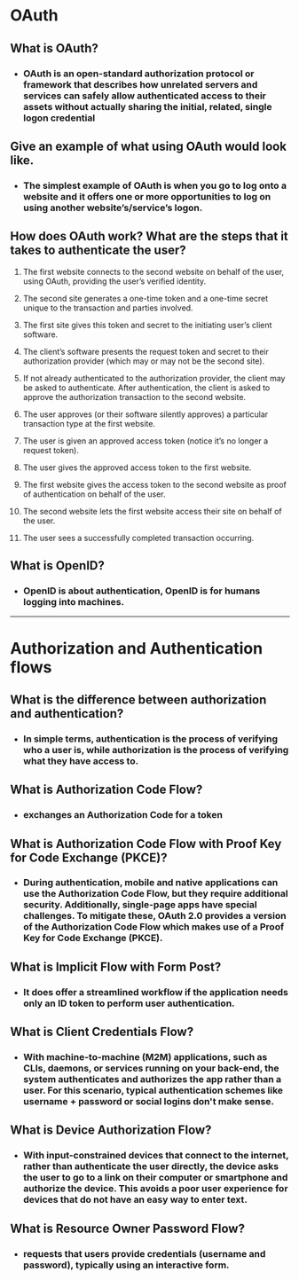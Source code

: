 # OAuth

## What is OAuth?
 - ### OAuth is an open-standard authorization protocol or framework that describes how unrelated servers and services can safely allow authenticated access to their assets without actually sharing the initial, related, single logon credential


## Give an example of what using OAuth would look like.
 - ### The simplest example of OAuth is when you go to log onto a website and it offers one or more opportunities to log on using another website’s/service’s logon.

## How does OAuth work? What are the steps that it takes to authenticate the user?

1. The first website connects to the second website on behalf of the user, using OAuth, providing the user’s verified identity.

2. The second site generates a one-time token and a one-time secret unique to the transaction and parties involved.

3. The first site gives this token and secret to the initiating user’s client software.

4. The client’s software presents the request token and secret to their authorization provider (which may or may not be the second site).

5. If not already authenticated to the authorization provider, the client may be asked to authenticate. After authentication, the client is asked to approve the authorization transaction to the second website.

6. The user approves (or their software silently approves) a particular transaction type at the first website.

7. The user is given an approved access token (notice it’s no longer a request token).

8. The user gives the approved access token to the first website.

9. The first website gives the access token to the second website as proof of authentication on behalf of the user.

10. The second website lets the first website access their site on behalf of the user.

11. The user sees a successfully completed transaction occurring.

## What is OpenID?
 - ### OpenID is about authentication, OpenID is for humans logging into machines.

---

# Authorization and Authentication flows

## What is the difference between authorization and authentication?
 - ### In simple terms, authentication is the process of verifying who a user is, while authorization is the process of verifying what they have access to.

## What is Authorization Code Flow?
 - ### exchanges an Authorization Code for a token

## What is Authorization Code Flow with Proof Key for Code Exchange (PKCE)?
 - ### During authentication, mobile and native applications can use the Authorization Code Flow, but they require additional security. Additionally, single-page apps have special challenges. To mitigate these, OAuth 2.0 provides a version of the Authorization Code Flow which makes use of a Proof Key for Code Exchange (PKCE).


## What is Implicit Flow with Form Post?
 - ### It does offer a streamlined workflow if the application needs only an ID token to perform user authentication.


## What is Client Credentials Flow?
 - ### With machine-to-machine (M2M) applications, such as CLIs, daemons, or services running on your back-end, the system authenticates and authorizes the app rather than a user. For this scenario, typical authentication schemes like username + password or social logins don't make sense.

## What is Device Authorization Flow?
 - ### With input-constrained devices that connect to the internet, rather than authenticate the user directly, the device asks the user to go to a link on their computer or smartphone and authorize the device. This avoids a poor user experience for devices that do not have an easy way to enter text.

## What is Resource Owner Password Flow?

 - ### requests that users provide credentials (username and password), typically using an interactive form.










